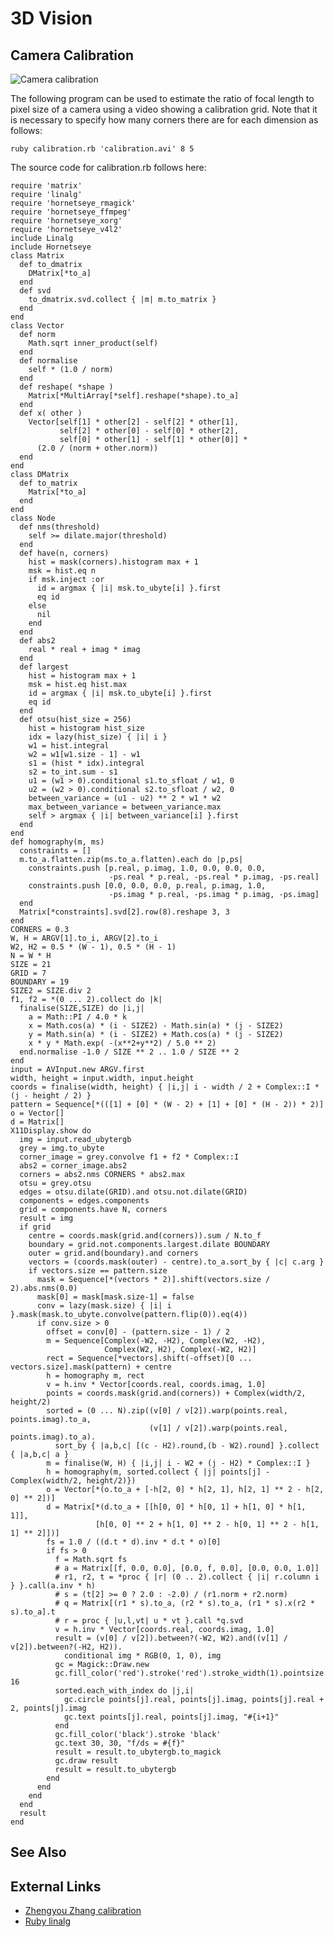 3D Vision
=========

Camera Calibration
------------------

![Camera calibration](images/calibration.png)

The following program can be used to estimate the ratio of focal length to pixel size of a camera using a video showing a calibration grid. Note that it is necessary to specify how many corners there are for each dimension as follows:

    ruby calibration.rb 'calibration.avi' 8 5

The source code for calibration.rb follows here:

    require 'matrix'
    require 'linalg'
    require 'hornetseye_rmagick'
    require 'hornetseye_ffmpeg'
    require 'hornetseye_xorg'
    require 'hornetseye_v4l2'
    include Linalg
    include Hornetseye
    class Matrix
      def to_dmatrix
        DMatrix[*to_a]
      end
      def svd
        to_dmatrix.svd.collect { |m| m.to_matrix }
      end
    end
    class Vector
      def norm
        Math.sqrt inner_product(self)
      end
      def normalise
        self * (1.0 / norm)
      end
      def reshape( *shape )
        Matrix[*MultiArray[*self].reshape(*shape).to_a]
      end
      def x( other )
        Vector[self[1] * other[2] - self[2] * other[1],
               self[2] * other[0] - self[0] * other[2],
               self[0] * other[1] - self[1] * other[0]] *
          (2.0 / (norm + other.norm))
      end
    end
    class DMatrix
      def to_matrix
        Matrix[*to_a]
      end
    end
    class Node
      def nms(threshold)
        self >= dilate.major(threshold)
      end
      def have(n, corners)
        hist = mask(corners).histogram max + 1
        msk = hist.eq n
        if msk.inject :or
          id = argmax { |i| msk.to_ubyte[i] }.first
          eq id
        else
          nil
        end
      end
      def abs2
        real * real + imag * imag
      end
      def largest
        hist = histogram max + 1
        msk = hist.eq hist.max
        id = argmax { |i| msk.to_ubyte[i] }.first
        eq id
      end
      def otsu(hist_size = 256)
        hist = histogram hist_size
        idx = lazy(hist_size) { |i| i }
        w1 = hist.integral
        w2 = w1[w1.size - 1] - w1
        s1 = (hist * idx).integral
        s2 = to_int.sum - s1
        u1 = (w1 > 0).conditional s1.to_sfloat / w1, 0
        u2 = (w2 > 0).conditional s2.to_sfloat / w2, 0
        between_variance = (u1 - u2) ** 2 * w1 * w2
        max_between_variance = between_variance.max
        self > argmax { |i| between_variance[i] }.first
      end
    end
    def homography(m, ms)
      constraints = []
      m.to_a.flatten.zip(ms.to_a.flatten).each do |p,ps|
        constraints.push [p.real, p.imag, 1.0, 0.0, 0.0, 0.0,
                          -ps.real * p.real, -ps.real * p.imag, -ps.real]
        constraints.push [0.0, 0.0, 0.0, p.real, p.imag, 1.0,
                          -ps.imag * p.real, -ps.imag * p.imag, -ps.imag]
      end
      Matrix[*constraints].svd[2].row(8).reshape 3, 3
    end
    CORNERS = 0.3
    W, H = ARGV[1].to_i, ARGV[2].to_i
    W2, H2 = 0.5 * (W - 1), 0.5 * (H - 1)
    N = W * H
    SIZE = 21
    GRID = 7
    BOUNDARY = 19
    SIZE2 = SIZE.div 2
    f1, f2 = *(0 ... 2).collect do |k|
      finalise(SIZE,SIZE) do |i,j|
        a = Math::PI / 4.0 * k
        x = Math.cos(a) * (i - SIZE2) - Math.sin(a) * (j - SIZE2)
        y = Math.sin(a) * (i - SIZE2) + Math.cos(a) * (j - SIZE2)
        x * y * Math.exp( -(x**2+y**2) / 5.0 ** 2)
      end.normalise -1.0 / SIZE ** 2 .. 1.0 / SIZE ** 2
    end
    input = AVInput.new ARGV.first
    width, height = input.width, input.height
    coords = finalise(width, height) { |i,j| i - width / 2 + Complex::I * (j - height / 2) }
    pattern = Sequence[*(([1] + [0] * (W - 2) + [1] + [0] * (H - 2)) * 2)]
    o = Vector[]
    d = Matrix[]
    X11Display.show do
      img = input.read_ubytergb
      grey = img.to_ubyte
      corner_image = grey.convolve f1 + f2 * Complex::I
      abs2 = corner_image.abs2
      corners = abs2.nms CORNERS * abs2.max
      otsu = grey.otsu
      edges = otsu.dilate(GRID).and otsu.not.dilate(GRID)
      components = edges.components
      grid = components.have N, corners
      result = img
      if grid
        centre = coords.mask(grid.and(corners)).sum / N.to_f
        boundary = grid.not.components.largest.dilate BOUNDARY
        outer = grid.and(boundary).and corners
        vectors = (coords.mask(outer) - centre).to_a.sort_by { |c| c.arg }
        if vectors.size == pattern.size
          mask = Sequence[*(vectors * 2)].shift(vectors.size / 2).abs.nms(0.0)
          mask[0] = mask[mask.size-1] = false
          conv = lazy(mask.size) { |i| i }.mask(mask.to_ubyte.convolve(pattern.flip(0)).eq(4))
          if conv.size > 0
            offset = conv[0] - (pattern.size - 1) / 2
            m = Sequence[Complex(-W2, -H2), Complex(W2, -H2),
                         Complex(W2, H2), Complex(-W2, H2)]
            rect = Sequence[*vectors].shift(-offset)[0 ... vectors.size].mask(pattern) + centre
            h = homography m, rect
            v = h.inv * Vector[coords.real, coords.imag, 1.0]
            points = coords.mask(grid.and(corners)) + Complex(width/2, height/2)
            sorted = (0 ... N).zip((v[0] / v[2]).warp(points.real, points.imag).to_a,
                                   (v[1] / v[2]).warp(points.real, points.imag).to_a).
              sort_by { |a,b,c| [(c - H2).round,(b - W2).round] }.collect { |a,b,c| a }
            m = finalise(W, H) { |i,j| i - W2 + (j - H2) * Complex::I }
            h = homography(m, sorted.collect { |j| points[j] - Complex(width/2, height/2)})
            o = Vector[*(o.to_a + [-h[2, 0] * h[2, 1], h[2, 1] ** 2 - h[2, 0] ** 2])]
            d = Matrix[*(d.to_a + [[h[0, 0] * h[0, 1] + h[1, 0] * h[1, 1]],
                       [h[0, 0] ** 2 + h[1, 0] ** 2 - h[0, 1] ** 2 - h[1, 1] ** 2]])]
            fs = 1.0 / ((d.t * d).inv * d.t * o)[0]
            if fs > 0
              f = Math.sqrt fs
              # a = Matrix[[f, 0.0, 0.0], [0.0, f, 0.0], [0.0, 0.0, 1.0]]
              # r1, r2, t = *proc { |r| (0 .. 2).collect { |i| r.column i } }.call(a.inv * h)
              # s = (t[2] >= 0 ? 2.0 : -2.0) / (r1.norm + r2.norm)
              # q = Matrix[(r1 * s).to_a, (r2 * s).to_a, (r1 * s).x(r2 * s).to_a].t
              # r = proc { |u,l,vt| u * vt }.call *q.svd
              v = h.inv * Vector[coords.real, coords.imag, 1.0]
              result = (v[0] / v[2]).between?(-W2, W2).and((v[1] / v[2]).between?(-H2, H2)).
                conditional img * RGB(0, 1, 0), img
              gc = Magick::Draw.new
              gc.fill_color('red').stroke('red').stroke_width(1).pointsize 16
              sorted.each_with_index do |j,i|
                gc.circle points[j].real, points[j].imag, points[j].real + 2, points[j].imag
                gc.text points[j].real, points[j].imag, "#{i+1}"
              end
              gc.fill_color('black').stroke 'black'
              gc.text 30, 30, "f/ds = #{f}"
              result = result.to_ubytergb.to_magick
              gc.draw result
              result = result.to_ubytergb
            end
          end
        end
      end
      result
    end

See Also
--------

External Links
--------------

* [Zhengyou Zhang calibration](http://research.microsoft.com/en-us/um/people/zhang/calib/)
* [Ruby linalg](http://rubyforge.org/projects/linalg/)

